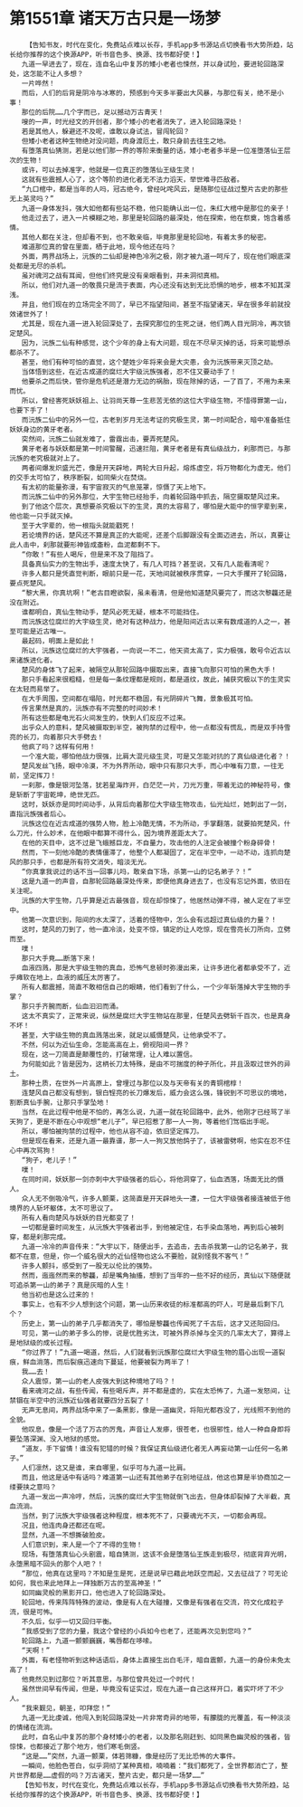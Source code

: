 # 第1551章 诸天万古只是一场梦
        【告知书友，时代在变化，免费站点难以长存，手机app多书源站点切换看书大势所趋，站长给你推荐的这个换源APP，听书音色多、换源、找书都好使！】
       九道一早进去了，现在，连自名山中复苏的矮小老者也悚然，并以身试险，要进轮回路深处，这怎能不让人多想？
       一片哗然！
       而后，人们的后背是阴冷与冰寒的，预感到今天多半要出大风暴，与那位有关，绝不是小事！
       那位的后院……几个字而已，足以撼动万古青天！
       嗖的一声，时光经文的开创者，那个矮小的老者消失了，进入轮回路深处！
       若是其他人，躲避还不及呢，谁敢以身试法，冒闯轮回？
       但矮小老者这种生物绝对没问题，肉身渡厄土，敢只身前去往生之地。
       有堕落真仙猜测，若是以他们那一界的等阶来衡量的话，矮小老者多半是一位准堕落仙王层次的生物！
       或许，可以去掉准字，他就是一位真正的堕落仙王级生灵！
       这就有些震撼人心了，这个等阶的进化者无不法力滔天，举世难寻匹敌者。
       “九口棺中，都是当年的人吗，冠古绝今，曾经叱咤风云，是随那位征战过整片古史的那些无上英灵吗？”
       九道一身体发抖，强大如他都有些站不稳，他只能确认出一位，朱红大棺中是那位的亲子！
       他走过去了，进入一片模糊之地，那里是轮回路的最深处，他在探索，他在祭奠，饱含着感情。
       其他人都在关注，但却看不到，也不敢亲临，毕竟那里是轮回地，有着太多的秘密。
       难道那位真的曾在里面，栖于此地，现今他还在吗？
       外面，两界战场上，沅族的二仙却是神色冷冽之极，刚才被九道一呵斥了，现在他们眼底深处都是无尽的杀机。
       虽对魂河之战有耳闻，但他们终究是没有亲眼看到，并未洞彻真相。
       所以，他们对九道一的敬畏只是流于表面，内心还没有达到无比恐惧的地步，根本不知其深浅。
       并且，他们现在的立场完全不同了，早已不指望阳间，甚至不指望诸天，早在很多年前就投效诸世外了！
       尤其是，现在九道一进入轮回深处了，去探究那位的生死之谜，他们两人目光阴冷，再次锁定楚风。
       因为，沅族二仙有种感觉，这个少年的身上有大问题，现在不尽早灭掉的话，将来可能想杀都杀不了。
       甚至，他们有种可怕的直觉，这个楚姓少年将来会是大灾患，会为沅族带来灭顶之劫。
       当体悟到这些，在近古成道的腐烂大宇级沅族强者，忍不住又要动手了！
       他要杀之而后快，管你是危机还是潜力无边的祸胎，现在除掉的话，一了百了，不用为未来而忧。
       所以，曾经害死妖妖祖上、让羽尚天尊一生悲苦无依的这位大宇级生物，不惜得罪第一山，也要下手了！
       而沅族二仙中的另外一位，古老到岁月无法考证的究极生灵，第一时间配合，暗中准备抵住妖妖身边的黄牙老者。
       突然间，沅族二仙就发难了，雷霆出击，要弄死楚风。
       黄牙老者与妖妖都是第一时间警醒，迅速拦阻，黄牙老者是有真仙级战力，刹那而已，与那沅族的老究极就对上了。
       两者间爆发炽盛光芒，像是开天辟地，两轮大日升起，熔炼虚空，将万物都化为虚无，他们的交手太可怕了，秩序断裂，如同柴火在焚烧。
       有太初的能量弥漫，有宇宙寂灭的气息笼罩，惊慑了天上地下。
       而沅族二仙中的另外那位，大宇生物已经抬手，向着轮回路中抓去，隔空摄取楚风过来。
       到了他这个层次，真想要杀究极以下的生灵，真的太容易了，哪怕是大能中的恒字辈到来，他也能一只手就灭掉。
       至于大字辈的，他一根指头就能戳死！
       若论境界的话，楚风还不算是真正的大能呢，还差个后脚跟没有全面迈进去，所以，真要让此人击中，刹那就要形神皆成齑粉，血泥都剩不下。
       “你敢！”有些人喝斥，但是来不及了阻挡了。
       具备真仙实力的生物出手，速度太快了，有几人可挡？甚至说，又有几人能看清呢？
       许多人都只是凭直觉判断，眼前只是一花，天地间就被秩序贯穿，一只大手攫开了轮回路，要点死楚风。
       “黎大黑，你真坑啊！”老古目瞪欲裂，虽未看清，但是他知道楚风要完了，而这次黎龘还是没在附近。
       谁都明白，真仙生物动手，楚风必死无疑，根本不可能挡住。
       而沅族这位腐烂的大宇级生灵，绝对有这种战力，他是阳间近古以来有数成道的人之一，甚至可能是近古唯一。
       最起码，明面上是如此！
       所以，沅族这位腐烂的大宇强者，一向说一不二，他天资太高了，实力极强，敢号令近古以来诸族进化者。
       楚风的身体飞了起来，被隔空从那轮回路中摄取出来，直接飞向那只可怕的黑色大手！
       那只手看起来很粗糙，但是每一条纹理都是规则，都是道纹，故此，捕获究极以下的生灵实在太轻而易举了。
       在大手周围，空间都在塌陷，时光都不稳固，有光阴碎片飞舞，景象极其可怕。
       传言果然是真的，沅族亦有不完整的时间妙术！
       所有这些都是电光石火间发生的，快到人们反应不过来。
       出乎众人的意料，楚风被摄取到半空，被拘禁的过程中，他一点都没有慌乱，而是双手持雪亮的长刀，向着那只大手劈去！
       他疯了吗？这样有何用！
       一个准大能，哪怕他战力很强，比肩大混元级生灵，可是又怎能对抗的了真仙级进化者？！
       楚风发丝飞扬，眼中冷漠，不为外界所动，眼中只有那只大手，而心中唯有刀意，一往无前，坚定挥刀！
       一刹那，像是银河坠落，犹若星海炸开，白茫茫一片，刀光万重，带着无边的神秘符号，像是斩断了宇宙乾坤，绝世无匹。
       这时，妖妖亦是同时间动手，从背后向着那位大宇级生物攻击，仙光灿烂，她刺出了一剑，直指沅族强者后心。
       沅族这位在近古成道的强势人物，脸上冷酷无情，不为所动，手掌翻落，就要拍死楚风，什么刀光，什么妙术，在他眼中都算不得什么，因为境界差距太大了。
       在他的天目中，这不过是飞蛾撼巨龙，不自量力，攻击他的人注定会被撞个粉身碎骨！
       然而，下一刻他冷酷的表情僵滞了，他整个人都凝固了，定在半空中，一动不动，连抓向楚风的那只手，也都是所有符文消失，暗淡无光。
       “你真拿我说过的话不当一回事儿吗，敢亲自下场，杀第一山的记名弟子？！”
       这是九道一的声音，自那轮回路最深处传来，即便他真身进去了，也没有忘记外面，依旧在关注呢。
       沅族的大宇生物，几乎算是近古最强音，现在却惊悚了，他居然动弹不得，被人定在了半空中。
       他第一次意识到，阳间的水太深了，活着的怪物中，怎么会有远超过真仙级的力量？！
       这时，楚风的刀到了，他一直冷淡，处变不惊，镇定的让人吃惊，现在雪亮长刀所向，立劈而至。
       噗！
       那只大手竟……断落下来！
       血液四溅，那是大宇级生物的真血，恐怖气息顿时弥漫出来，让许多进化者都承受不了，近乎瘫软在地上，血液的威压太厉害了。
       所有人都震撼，简直不敢相信自己的眼睛，他们看到了什么，一个少年斩落掉大宇生物的手掌？
       那只手齐腕而断，仙血汩汩而涌。
       这太不真实了，正常来说，纵然是腐烂大宇生物站在那里，任楚风去劈斩千百次，也是真身不坏！
       甚至，大宇级生物的真血溅落出来，就足以威慑楚风，让他承受不了。
       不然，何以为近仙生命，怎能高高在上，俯视阳间一界？
       现在，这一刀简直是颠覆性的，打破常理，让人难以置信。
       为何能如此？皆是因为，这柄长刀太特殊，是由不可揣度的种子所化，并且汲取过世外的异土。
       那种土质，在世外一片高原上，曾埋过与那位以及与天帝有关的青铜棺椁！
       连楚风自己都没有想到，银白锃亮的长刀爆发后，威力会这么强，锋锐到不可思议的境地，割断真仙手腕，让那只手掌坠地！
       当然，在此过程中他是不怕的，再怎么说，九道一就在轮回路中，此外，他刚才已经骂了半天狗了，更是不断在心中观想“老儿子”，早已招惹了那一人一狗，等着他们驾临出手呢。
       所以，哪怕被拘禁的过程中，他也从容不迫，依旧坚定挥刀。
       但是现在看来，还是九道一最靠谱，那一人一狗又放他鸽子了，该被雷劈啊，他实在忍不住心中再次骂狗！
       “狗子，老儿子！”
       噗！
       在同时间，妖妖那一剑亦刺中大宇级强者的后心，将他洞穿了，仙血洒落，场面无比的慑人。
       众人无不倒吸冷气，许多人颤栗，这简直是开天辟地头一遭，一位大宇级强者接连被低于他境界的人斩坏躯体，太不可思议了。
       所有人看向楚风与妖妖的目光都变了！
       一切都是霎时间发生，从沅族大宇强者出手，到他被定住，右手染血落地，再到后心被刺穿，都是刹那完成。
       九道一冷冷的声音传来：“大宇以下，随便出手，去追击，去击杀我第一山的记名弟子，我都不在意，但是，你一个威名很大的近仙怪物也这么不要脸，就别怪我不客气！”
       许多人颤抖，感受到了一股无以伦比的强势。
       然而，迤迤然而来的黎龘，却是嘴角抽搐，想到了当年的一些不好的经历，真仙以下随便就可追杀第一山的弟子？真是灰暗的人生！
       他当初也是这么过来的！
       事实上，也有不少人想到这个问题，第一山历来收徒的标准都高的吓人，可是最后剩下几个？
       历史上，第一山的弟子几乎都消失了，哪怕是黎龘也传闻死了千古后，这才又还阳回归。
       可见，第一山的弟子多么的惨，说是优胜劣汰，可被外界杀掉与全灭的几率太大了，算得上是地狱级的成长过程。
       “你过界了！”九道一喝道，然后，人们就看到沅族那位腐烂大宇级生物的眉心出现一道裂痕，鲜血淌落，而后裂痕迅速向下蔓延，他要被裂为两半了！
       我……去！
       众人震惊，第一山的老人皮强大到这种境地了吗？！
       看来魂河之战，有些传闻，有些喝斥声，并不都是虚的，实在太恐怖了，九道一发怒间，让禁锢在半空中的沅族近仙强者就要四分五裂了！
       无声无息间，两界战场中来了一条黑影，像是一道幽灵，将阳光都吞没了，光线照不到他的全貌。
       他叹息，像是一个活了万古的厉鬼，声音让人发瘆，很苍老，也很邪性，给人一种自身即将要坠落深渊、没入地狱的感觉。
       “道友，手下留情！谁没有犯错的时候？我保证真仙级进化者无人再妄动第一山任何一名弟子。”
       人们凛然，这又是谁，来自哪里，似乎可与九道一比肩。
       而且，他这是话中有话吗？难道第一山还有其他弟子在别地征战，他这也算是半协商加之一缕要挟之意吗？
       九道一发出一声冷哼，然后，沅族的腐烂大宇生物就倒飞出去，但身体却裂掉了大半截，真血流淌。
       当然，到了沅族大宇级强者这种程度，根本死不了，只要魂光不灭，一切都会再现。
       况且，他连肉身还都还在呢。
       显然，九道一不想撕破脸皮。
       人们意识到，来人是一个了不得的生物！
       现场，有堕落真仙心头剧震，暗自猜测，这该不会是堕落仙王族走到极尽，彻底背弃光明，永堕黑暗不回头的那个人吧？！
       “那位，他真在这里吗？不知是生是死，还是说早已藉此地跃空而起，又去征战了？可无论如何，我也来此地拜上一拜独断万古的至高神圣！”
       如同幽灵般的黑影开口，他也进入了轮回路深处。
       轮回地，传来阵阵特殊的波动，像是有人在大碰撞，又像是有强者在交流，符文化成粒子流，很是可怖。
       不久后，似乎一切又回归平衡。
       “我感受到了您的力量，我这个曾经的小兵如今也老了，还能再次见到您吗？”
       轮回路上，九道一颤颤巍巍，嘴唇都在哆嗦。
       “天啊！”
       外面，有老怪物听到这种话语后，身体上直接生出白毛汗，暗自震颤，九道一的身份未免太高了！
       他竟然见到过那位？听其意思，与那位曾共处过一个时代！
       虽然世间早有传闻，但是，毕竟没有证实过，现在九道一自己这样开口，着实吓坏了不少人。
       “我来觐见，朝圣，叩拜您！”
       九道一无比虔诚，他闯入到轮回路深处一片非常奇异的地带，有朦胧的光覆盖，有一种淡淡的情绪在流淌。
       此时，自名山中复苏的那个身材矮小的老者，以及那名刚赶到、如同黑色幽灵般的强者，皆惊悚，也都接近了那个地方，他们寒毛倒竖。
       “这是……”突然，九道一颤栗，体若筛糠，像是经历了无比恐怖的大事件。
       一瞬间，他脸色苍白，似乎洞彻了某种真相，喃喃着：“我们都死了，全世界都消亡了，整片世界都是……虚假的吗？万古诸天，整片古史，都只是一场梦……”
       【告知书友，时代在变化，免费站点难以长存，手机app多书源站点切换看书大势所趋，站长给你推荐的这个换源APP，听书音色多、换源、找书都好使！】